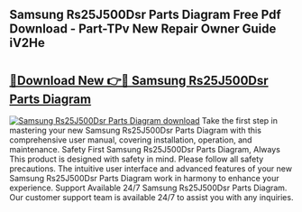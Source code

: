 ## Samsung Rs25J500Dsr Parts Diagram Free Pdf Download - Part-TPv New Repair Owner Guide iV2He

# <h2><a href="http://dfok84b.blite.top/?on=Samsung+Rs25J500Dsr+Parts+Diagram">🔗Download New 👉🔴 Samsung Rs25J500Dsr Parts Diagram</a></h2>

[![Samsung Rs25J500Dsr Parts Diagram download](https://i.imgur.com/lujVjoI.png)](http://dfok84b.blite.top/?on=Samsung+Rs25J500Dsr+Parts+Diagram)
Take the first step in mastering your new Samsung Rs25J500Dsr Parts Diagram with this comprehensive user manual, covering installation, operation, and maintenance. Safety First Samsung Rs25J500Dsr Parts Diagram, Always This product is designed with safety in mind. Please follow all safety precautions. The intuitive user interface and advanced features of your new Samsung Rs25J500Dsr Parts Diagram work in harmony to enhance your experience. Support Available 24/7 Samsung Rs25J500Dsr Parts Diagram. Our customer support team is available 24/7 to assist you with any inquiries.
